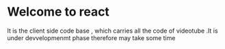 <h1>Welcome to react </h1>
<p>It is the client side code base , which carries all the code of videotube .It is under devvelopmenmt phase therefore may take some time </p>

